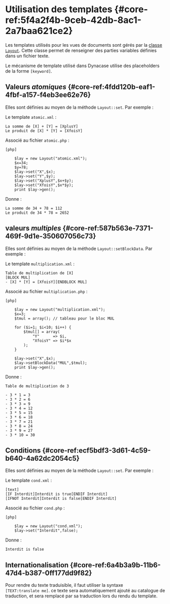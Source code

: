 # Utilisation des templates {#core-ref:5f4a2f4b-9ceb-42db-8ac1-2a7baa621ce2}

Les templates utilisés pour les vues de documents sont gérés par la
[classe `Layout`][advancedtemplate]. Cette classe permet de renseigner des
parties variables définies dans un fichier texte.

Le mécanisme de template utilisé dans Dynacase utilise des placeholders de la
forme `[keyword]`.

## Valeurs *atomiques*  {#core-ref:4fdd120b-eaf1-4fbf-a157-f4eb3ee62e76}

Elles sont définies au moyen de la méthode `Layout::set`. Par exemple :

Le template `atomic.xml` :

    La somme de [X] + [Y] = [XplusY]
    Le produit de [X] * [Y] = [XfoisY]

Associé au fichier `atomic.php` :

    [php]
    
        $lay = new Layout("atomic.xml");
        $x=34;
        $y=78;
        $lay->set("X",$x);
        $lay->set("Y",$y);
        $lay->set("XplusY",$x+$y);
        $lay->set("XfoisY",$x*$y);
        print $lay->gen();
    

Donne :

    La somme de 34 + 78 = 112
    Le produit de 34 * 78 = 2652

## valeurs *multiples*  {#core-ref:587b563e-7371-469f-9d1e-350607056c73}

Elles sont définies au moyen de la méthode `Layout::setBlockData`. Par exemple :

Le template `multiplication.xml` :

    Table de multiplication de [X]
    [BLOCK MUL]
    - [X] * [Y] = [XfoisY][ENDBLOCK MUL]

Associé au fichier `multiplication.php` :

    [php]
    
        $lay = new Layout("multiplication.xml");
        $x=3;
        $tmul = array(); // tableau pour le bloc MUL
        
        for ($i=1; $i<10; $i++) {
            $tmul[] = array(
                "Y"      => $i,
                "XfoisY" => $i*$x
            );
        }
        
        $lay->set("X",$x);
        $lay->setBlockData("MUL",$tmul);
        print $lay->gen();
    

Donne :

    Table de multiplication de 3
    
    - 3 * 1 = 3
    - 3 * 2 = 6
    - 3 * 3 = 9
    - 3 * 4 = 12
    - 3 * 5 = 15
    - 3 * 6 = 18
    - 3 * 7 = 21
    - 3 * 8 = 24
    - 3 * 9 = 27
    - 3 * 10 = 30

## Conditions  {#core-ref:ecf5bdf3-3d61-4c59-b640-4a62dc2054c5}

Elles sont définies  au moyen de la méthode `Layout::set`. Par exemple :

Le template `cond.xml` :

    [text]
    [IF Interdit]Interdit is true[ENDIF Interdit]
    [IFNOT Interdit]Interdit is false[ENDIF Interdit]

Associé au fichier `cond.php` :

    [php]
    
        $lay = new Layout("cond.xml");
        $lay->set("Interdit",false);
    

Donne :

    Interdit is false

## Internationalisation  {#core-ref:6a4b3a9b-11b6-47d4-b387-0ff177dd9f82}

Pour rendre du texte traduisible, il faut utiliser la syntaxe
`[TEXT:translate me]`. ce texte sera automatiquement ajouté au catalogue de
traduction, et sera remplacé par sa traduction lors du rendu du template.



<!-- links -->
[advancedtemplate]: #core-ref:af9ea76c-069e-49e1-a382-efc8ca35f1eb